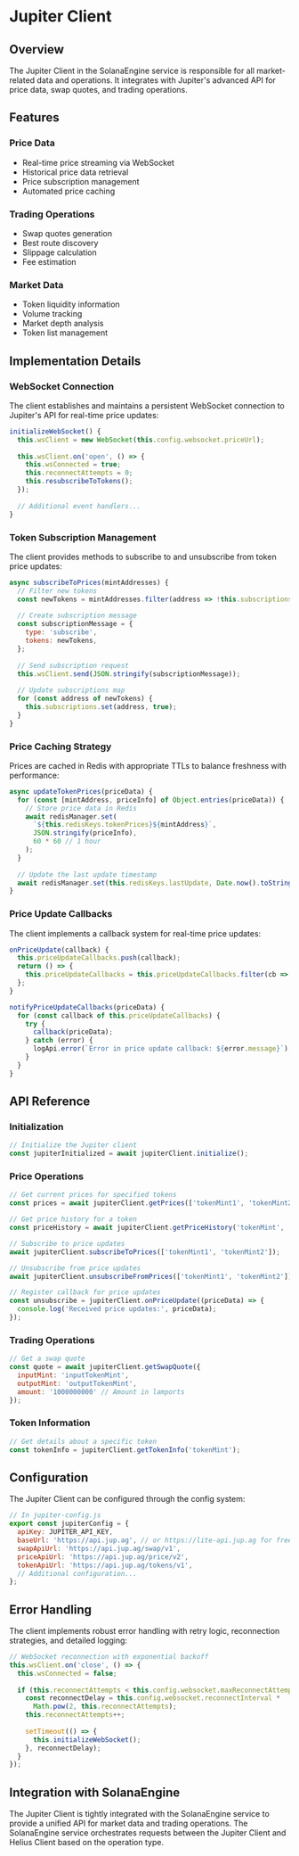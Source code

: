 # Jupiter Client

## Overview

The Jupiter Client in the SolanaEngine service is responsible for all market-related data and operations. It integrates with Jupiter's advanced API for price data, swap quotes, and trading operations.

## Features

### Price Data

- Real-time price streaming via WebSocket
- Historical price data retrieval
- Price subscription management
- Automated price caching

### Trading Operations

- Swap quotes generation
- Best route discovery
- Slippage calculation
- Fee estimation

### Market Data

- Token liquidity information
- Volume tracking
- Market depth analysis
- Token list management

## Implementation Details

### WebSocket Connection

The client establishes and maintains a persistent WebSocket connection to Jupiter's API for real-time price updates:

```javascript
initializeWebSocket() {
  this.wsClient = new WebSocket(this.config.websocket.priceUrl);
  
  this.wsClient.on('open', () => {
    this.wsConnected = true;
    this.reconnectAttempts = 0;
    this.resubscribeToTokens();
  });
  
  // Additional event handlers...
}
```

### Token Subscription Management

The client provides methods to subscribe to and unsubscribe from token price updates:

```javascript
async subscribeToPrices(mintAddresses) {
  // Filter new tokens
  const newTokens = mintAddresses.filter(address => !this.subscriptions.has(address));
  
  // Create subscription message
  const subscriptionMessage = {
    type: 'subscribe',
    tokens: newTokens,
  };
  
  // Send subscription request
  this.wsClient.send(JSON.stringify(subscriptionMessage));
  
  // Update subscriptions map
  for (const address of newTokens) {
    this.subscriptions.set(address, true);
  }
}
```

### Price Caching Strategy

Prices are cached in Redis with appropriate TTLs to balance freshness with performance:

```javascript
async updateTokenPrices(priceData) {
  for (const [mintAddress, priceInfo] of Object.entries(priceData)) {
    // Store price data in Redis
    await redisManager.set(
      `${this.redisKeys.tokenPrices}${mintAddress}`,
      JSON.stringify(priceInfo),
      60 * 60 // 1 hour
    );
  }
  
  // Update the last update timestamp
  await redisManager.set(this.redisKeys.lastUpdate, Date.now().toString());
}
```

### Price Update Callbacks

The client implements a callback system for real-time price updates:

```javascript
onPriceUpdate(callback) {
  this.priceUpdateCallbacks.push(callback);
  return () => {
    this.priceUpdateCallbacks = this.priceUpdateCallbacks.filter(cb => cb !== callback);
  };
}

notifyPriceUpdateCallbacks(priceData) {
  for (const callback of this.priceUpdateCallbacks) {
    try {
      callback(priceData);
    } catch (error) {
      logApi.error(`Error in price update callback: ${error.message}`);
    }
  }
}
```

## API Reference

### Initialization

```javascript
// Initialize the Jupiter client
const jupiterInitialized = await jupiterClient.initialize();
```

### Price Operations

```javascript
// Get current prices for specified tokens
const prices = await jupiterClient.getPrices(['tokenMint1', 'tokenMint2']);

// Get price history for a token
const priceHistory = await jupiterClient.getPriceHistory('tokenMint', '7d');

// Subscribe to price updates
await jupiterClient.subscribeToPrices(['tokenMint1', 'tokenMint2']);

// Unsubscribe from price updates
await jupiterClient.unsubscribeFromPrices(['tokenMint1', 'tokenMint2']);

// Register callback for price updates
const unsubscribe = jupiterClient.onPriceUpdate((priceData) => {
  console.log('Received price updates:', priceData);
});
```

### Trading Operations

```javascript
// Get a swap quote
const quote = await jupiterClient.getSwapQuote({
  inputMint: 'inputTokenMint',
  outputMint: 'outputTokenMint',
  amount: '1000000000' // Amount in lamports
});
```

### Token Information

```javascript
// Get details about a specific token
const tokenInfo = jupiterClient.getTokenInfo('tokenMint');
```

## Configuration

The Jupiter Client can be configured through the config system:

```javascript
// In jupiter-config.js
export const jupiterConfig = {
  apiKey: JUPITER_API_KEY,
  baseUrl: 'https://api.jup.ag', // or https://lite-api.jup.ag for free tier
  swapApiUrl: 'https://api.jup.ag/swap/v1',
  priceApiUrl: 'https://api.jup.ag/price/v2',
  tokenApiUrl: 'https://api.jup.ag/tokens/v1',
  // Additional configuration...
};
```

## Error Handling

The client implements robust error handling with retry logic, reconnection strategies, and detailed logging:

```javascript
// WebSocket reconnection with exponential backoff
this.wsClient.on('close', () => {
  this.wsConnected = false;
  
  if (this.reconnectAttempts < this.config.websocket.maxReconnectAttempts) {
    const reconnectDelay = this.config.websocket.reconnectInterval * 
      Math.pow(2, this.reconnectAttempts);
    this.reconnectAttempts++;
    
    setTimeout(() => {
      this.initializeWebSocket();
    }, reconnectDelay);
  }
});
```

## Integration with SolanaEngine

The Jupiter Client is tightly integrated with the SolanaEngine service to provide a unified API for market data and trading operations. The SolanaEngine service orchestrates requests between the Jupiter Client and Helius Client based on the operation type.